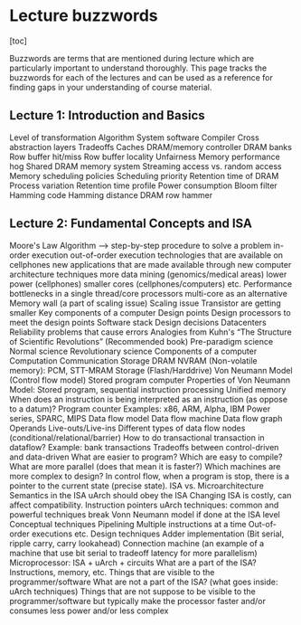 # Lecture buzzwords



[toc]



Buzzwords are terms that are mentioned during lecture which are particularly important to understand thoroughly. This page tracks the buzzwords for each of the lectures and can be used as a reference for finding gaps in your understanding of course material.



## Lecture 1: Introduction and Basics

Level of transformation
	Algorithm
	System software
	Compiler
Cross abstraction layers
Tradeoffs
Caches
DRAM/memory controller
DRAM banks
Row buffer hit/miss
Row buffer locality
Unfairness
Memory performance hog
Shared DRAM memory system
Streaming access vs. random access
Memory scheduling policies
Scheduling priority
Retention time of DRAM
Process variation
Retention time profile
Power consumption
Bloom filter
Hamming code
Hamming distance
DRAM row hammer



## Lecture 2: Fundamental Concepts and ISA

Moore's Law
Algorithm –> step-by-step procedure to solve a problem
in-order execution
out-of-order execution
technologies that are available on cellphones
new applications that are made available through new computer architecture techniques
	more data mining (genomics/medical areas)
lower power (cellphones)
smaller cores (cellphones/computers)
etc.
Performance bottlenecks in a single thread/core processors
	multi-core as an alternative
Memory wall (a part of scaling issue)
Scaling issue
	Transistor are getting smaller
Key components of a computer
Design points
	Design processors to meet the design points
Software stack
Design decisions
Datacenters
Reliability problems that cause errors
Analogies from Kuhn's “The Structure of Scientific Revolutions” (Recommended book)
	Pre-paradigm science
	Normal science
	Revolutionary science
Components of a computer
	Computation
		Communication
		Storage
			DRAM
			NVRAM (Non-volatile memory): PCM, STT-MRAM
			Storage (Flash/Harddrive)
Von Neumann Model (Control flow model)
	Stored program computer
		Properties of Von Neumann Model: Stored program, sequential instruction processing
		Unified memory
		When does an instruction is being interpreted as an instruction (as oppose to a datum)?
		Program counter
		Examples: x86, ARM, Alpha, IBM Power series, SPARC, MIPS
Data flow model
	Data flow machine
		Data flow graph
	Operands
	Live-outs/Live-ins
		Different types of data flow nodes (conditional/relational/barrier)
How to do transactional transaction in dataflow?
Example: bank transactions
Tradeoffs between control-driven and data-driven
What are easier to program?
Which are easy to compile?
What are more parallel (does that mean it is faster?)
Which machines are more complex to design?
In control flow, when a program is stop, there is a pointer to the current state (precise state).
ISA vs. Microarchitecture
Semantics in the ISA
uArch should obey the ISA
Changing ISA is costly, can affect compatibility.
Instruction pointers
uArch techniques: common and powerful techniques break Vonn Neumann model if done at the ISA level
Conceptual techniques
Pipelining
Multiple instructions at a time
Out-of-order executions
etc.
Design techniques
Adder implementation (Bit serial, ripple carry, carry lookahead)
Connection machine (an example of a machine that use bit serial to tradeoff latency for more parallelism)
Microprocessor: ISA + uArch + circuits
What are a part of the ISA? Instructions, memory, etc.
Things that are visible to the programmer/software
What are not a part of the ISA? (what goes inside: uArch techniques)
Things that are not suppose to be visible to the programmer/software but typically make the processor faster and/or consumes less power and/or less complex





